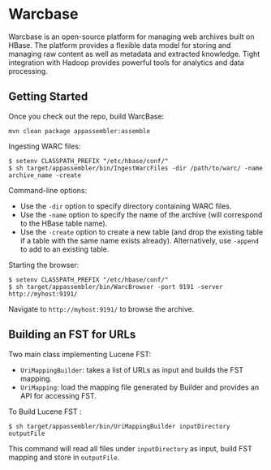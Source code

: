 Warcbase
========

Warcbase is an open-source platform for managing web archives built on HBase. The platform provides a flexible data model for storing and managing raw content as well as
metadata and extracted knowledge. Tight integration with Hadoop provides powerful tools for analytics and data processing.

Getting Started
---------------

Once you check out the repo, build WarcBase:

```
mvn clean package appassembler:assemble
```

Ingesting WARC files:

```
$ setenv CLASSPATH_PREFIX "/etc/hbase/conf/"
$ sh target/appassembler/bin/IngestWarcFiles -dir /path/to/warc/ -name archive_name -create
```

Command-line options:

+ Use the `-dir` option to specify directory containing WARC files.
+ Use the `-name` option to specify the name of the archive (will correspond to the HBase table name).
+ Use the `-create` option to create a new table (and drop the existing table if a table with the same name exists already). Alternatively, use `-append` to add to an existing table.

Starting the browser:

```
$ setenv CLASSPATH_PREFIX "/etc/hbase/conf/"
$ sh target/appassembler/bin/WarcBrowser -port 9191 -server http://myhost:9191/
```

Navigate to `http://myhost:9191/` to browse the archive.

Building an FST for URLs
------------------------

Two main class implementing Lucene FST:

+ `UriMappingBuilder`: takes a list of URLs as input and builds the FST mapping.
+ `UriMapping`: load the mapping file generated by Builder and provides an API for accessing FST.

To Build Lucene FST :

```
$ sh target/appassembler/bin/UriMappingBuilder inputDirectory outputFile
```

This command will read all files under `inputDirectory` as input, build FST mapping and store in `outputFile`.
